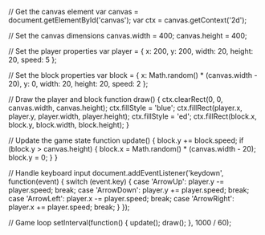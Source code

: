 // Get the canvas element
var canvas = document.getElementById('canvas');
var ctx = canvas.getContext('2d');

// Set the canvas dimensions
canvas.width = 400;
canvas.height = 400;

// Set the player properties
var player = {
  x: 200,
  y: 200,
  width: 20,
  height: 20,
  speed: 5
};

// Set the block properties
var block = {
  x: Math.random() * (canvas.width - 20),
  y: 0,
  width: 20,
  height: 20,
  speed: 2
};

// Draw the player and block
function draw() {
  ctx.clearRect(0, 0, canvas.width, canvas.height);
  ctx.fillStyle = 'blue';
  ctx.fillRect(player.x, player.y, player.width, player.height);
  ctx.fillStyle = 'ed';
  ctx.fillRect(block.x, block.y, block.width, block.height);
}

// Update the game state
function update() {
  block.y += block.speed;
  if (block.y > canvas.height) {
    block.x = Math.random() * (canvas.width - 20);
    block.y = 0;
  }
}

// Handle keyboard input
document.addEventListener('keydown', function(event) {
  switch (event.key) {
    case 'ArrowUp':
      player.y -= player.speed;
      break;
    case 'ArrowDown':
      player.y += player.speed;
      break;
    case 'ArrowLeft':
      player.x -= player.speed;
      break;
    case 'ArrowRight':
      player.x += player.speed;
      break;
  }
});

// Game loop
setInterval(function() {
  update();
  draw();
}, 1000 / 60);
